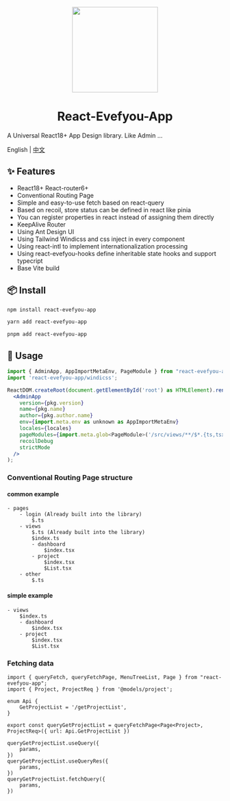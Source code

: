 <p align="center">
  <a href="https://ant.design">
    <img width="200" src="">
  </a>
</p>

<h1 align="center">React-Evefyou-App</h1>

<div align="left">

A Universal React18+ App Design library. Like Admin ...

</div>

English | [中文](./README-zh_CN.md)

## ✨ Features

- React18+ React-router6+
- Conventional Routing Page
- Simple and easy-to-use fetch based on react-query
- Based on recoil, store status can be defined in react like pinia
- You can register properties in react instead of assigning them directly
- KeepAlive Router
- Using Ant Design UI
- Using Tailwind Windicss and css inject in every component
- Using react-intl to implement internationalization processing
- Using react-evefyou-hooks define inheritable state hooks and support typecript
- Base Vite build

## 📦 Install

```bash
npm install react-evefyou-app
```

```bash
yarn add react-evefyou-app
```

```bash
pnpm add react-evefyou-app
```

## 🔨 Usage

```jsx
import { AdminApp, AppImportMetaEnv, PageModule } from "react-evefyou-app";
import 'react-evefyou-app/windicss';

ReactDOM.createRoot(document.getElementById('root') as HTMLElement).render(
  <AdminApp
    version={pkg.version}
    name={pkg.name}
    author={pkg.author.name}
    env={import.meta.env as unknown as AppImportMetaEnv}
    locales={locales}
    pageModules={import.meta.glob<PageModule>('/src/views/**/$*.{ts,tsx}')}
    recoilDebug
    strictMode
  />
);
```

### Conventional Routing Page structure

#### common example

```
- pages
    - login (Already built into the library)
        $.ts
    - views
        $.ts (Already built into the library)
        $index.ts
        - dashboard
            $index.tsx
        - project
            $index.tsx
            $List.tsx
    - other
        $.ts
```

#### simple example

```
- views
    $index.ts
    - dashboard
        $index.tsx
    - project
        $index.tsx
        $List.tsx
```

### Fetching data

```
import { queryFetch, queryFetchPage, MenuTreeList, Page } from "react-evefyou-app";
import { Project, ProjectReq } from '@models/project';

enum Api {
    GetProjectList = '/getProjectList',
}

export const queryGetProjectList = queryFetchPage<Page<Project>, ProjectReq>({ url: Api.GetProjectList })

queryGetProjectList.useQuery({
    params,
})
queryGetProjectList.useQueryRes({
    params,
})
queryGetProjectList.fetchQuery({
    params,
})
```
